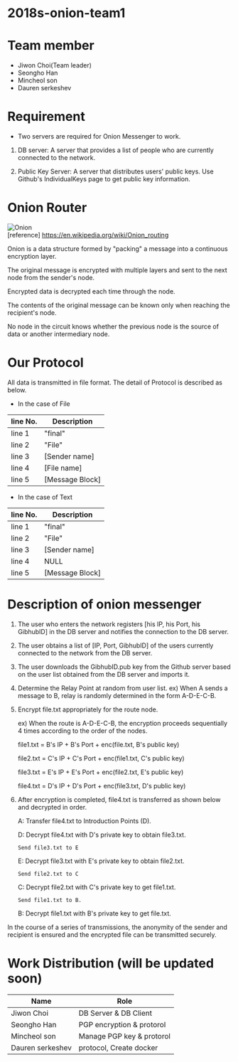 # 2018s-onion-team1

# Team member
- Jiwon Choi(Team leader)
- Seongho Han
- Mincheol son
- Dauren serkeshev

# Requirement 
- Two servers are required for Onion Messenger to work.

1. DB server: A server that provides a list of people who are currently connected to the network.

2. Public Key Server: A server that distributes users' public keys. Use Github's IndividualKeys page to get public key information.


# Onion Router
![Onion](https://upload.wikimedia.org/wikipedia/commons/thumb/e/e1/Onion_diagram.svg/1200px-Onion_diagram.svg.png)  
[reference] https://en.wikipedia.org/wiki/Onion_routing
  
Onion is a data structure formed by "packing" a message into a continuous encryption layer.

The original message is encrypted with multiple layers and sent to the next node from the sender's node.

Encrypted data is decrypted each time through the node.

The contents of the original message can be known only when reaching the recipient's node.

No node in the circuit knows whether the previous node is the source of data or another intermediary node.



# Our Protocol 

All data is transmitted in file format. The detail of Protocol is described as below.

- In the case of File

| line No. | Description      |
|----------|------------------|
|  line 1  | "final" |
|  line 2  | "File"  |
|  line 3  |  [Sender name]  |
|  line 4  |   [File name]   |
|  line 5  | [Message Block] |


- In the case of Text

| line No. | Description      |
|----------|------------------|
|  line 1  | "final" |
|  line 2  | "File"  |
|  line 3  |  [Sender name]  |
|  line 4  |      NULL       |
|  line 5  | [Message Block] |



# Description of onion messenger
1. The user who enters the network registers [his IP, his Port, his GibhubID] in the DB server and notifies the connection to the DB server.
 
2. The user obtains a list of [IP, Port, GibhubID] of the users currently connected to the network from the DB server.

3. The user downloads the GibhubID.pub key from the Github server based on the user list obtained from the DB server and imports it.

4. Determine the Relay Point at random from user list.
   ex) When A sends a message to B, relay is randomly determined in the form A-D-E-C-B.

5. Encrypt file.txt appropriately for the route node.

	ex) When the route is A-D-E-C-B, the encryption proceeds sequentially 4 times according to the order of the nodes. 
	
	file1.txt = B's IP + B's Port + enc(file.txt,  B's public key)  
	
	file2.txt = C's IP + C's Port + enc(file1.txt, C's public key)  
	
	file3.txt = E's IP + E's Port + enc(file2.txt, E's public key)  
    
	file4.txt = D's IP + D's Port + enc(file3.txt, D's public key)  
	   
6. After encryption is completed, file4.txt is transferred as shown below and decrypted in order.

	A: Transfer file4.txt to Introduction Points (D).

	D: Decrypt file4.txt with D's private key to obtain file3.txt.

       Send file3.txt to E

    E: Decrypt file3.txt with E's private key to obtain file2.txt.
    
	   Send file2.txt to C
    
	C: Decrypt file2.txt with C's private key to get file1.txt.
    
	   Send file1.txt to B.
   
	B: Decrypt file1.txt with B's private key to get file.txt.


In the course of a series of transmissions, the anonymity of the sender and recipient is ensured and the encrypted file can be transmitted securely.

                  
# Work Distribution (will be updated soon)

| Name             | Role                     |
|------------------|--------------------------|
| Jiwon Choi       | DB Server & DB Client    |
| Seongho Han      | PGP encryption & protorol|
| Mincheol son     | Manage PGP key & protorol|
| Dauren serkeshev | protocol, Create docker  |

